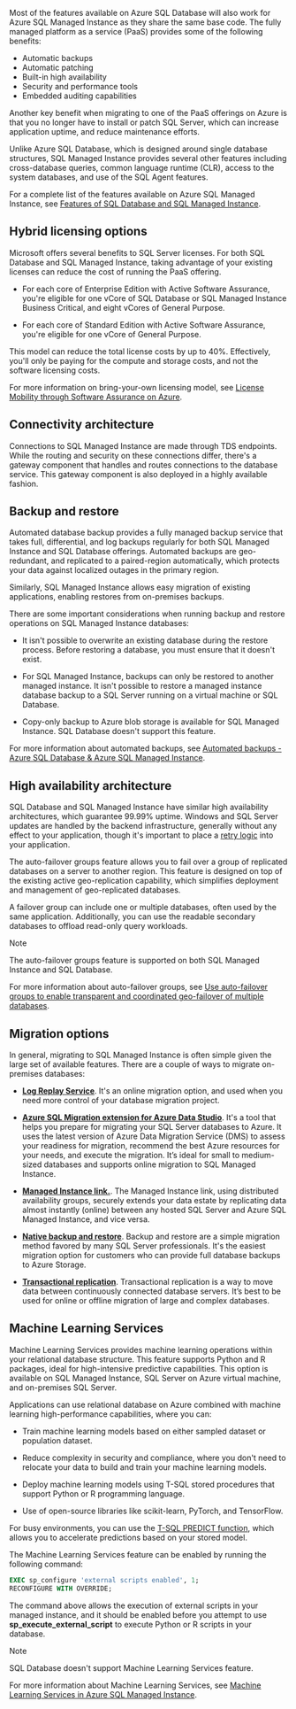 Most of the features available on Azure SQL Database will also work for Azure SQL Managed Instance as they share the same base code. The fully managed platform as a service (PaaS) provides some of the following benefits:

- Automatic backups
- Automatic patching
- Built-in high availability
- Security and performance tools
- Embedded auditing capabilities

Another key benefit when migrating to one of the PaaS offerings on Azure is that you no longer have to install or patch SQL Server, which can increase application uptime, and reduce maintenance efforts.

Unlike Azure SQL Database, which is designed around single database structures, SQL Managed Instance provides several other features including cross-database queries, common language runtime (CLR), access to the system databases, and use of the SQL Agent features.

For a complete list of the features available on Azure SQL Managed Instance, see [Features of SQL Database and SQL Managed Instance](/azure/azure-sql/database/features-comparison).

## Hybrid licensing options

Microsoft offers several benefits to SQL Server licenses. For both SQL Database and SQL Managed Instance, taking advantage of your existing licenses can reduce the cost of running the PaaS offering.

- For each core of Enterprise Edition with Active Software Assurance, you're eligible for one vCore of SQL Database or SQL Managed Instance Business Critical, and eight vCores of General Purpose.

- For each core of Standard Edition with Active Software Assurance, you're eligible for one vCore of General Purpose.

This model can reduce the total license costs by up to 40%. Effectively, you'll only be paying for the compute and storage costs, and not the software licensing costs.

For more information on bring-your-own licensing model, see [License Mobility through Software Assurance on Azure](https://azure.microsoft.com/pricing/license-mobility/).

## Connectivity architecture

Connections to SQL Managed Instance are made through TDS endpoints. While the routing and security on these connections differ, there's a gateway component that handles and routes connections to the database service. This gateway component is also deployed in a highly available fashion.

## Backup and restore

Automated database backup provides a fully managed backup service that takes full, differential, and log backups regularly for both SQL Managed Instance and SQL Database offerings. Automated backups are geo-redundant, and replicated to a paired-region automatically, which protects your data against localized outages in the primary region.

Similarly, SQL Managed Instance allows easy migration of existing applications, enabling restores from on-premises backups.

There are some important considerations when running backup and restore operations on SQL Managed Instance databases:

- It isn't possible to overwrite an existing database during the restore process. Before restoring a database, you must ensure that it doesn't exist.

- For SQL Managed Instance, backups can only be restored to another managed instance. It isn't possible to restore a managed instance database backup to a SQL Server running on a virtual machine or SQL Database.

- Copy-only backup to Azure blob storage is available for SQL Managed Instance. SQL Database doesn't support this feature.

For more information about automated backups, see [Automated backups - Azure SQL Database & Azure SQL Managed Instance](/azure/azure-sql/database/automated-backups-overview).

## High availability architecture

SQL Database and SQL Managed Instance have similar high availability architectures, which guarantee 99.99% uptime. Windows and SQL Server updates are handled by the backend infrastructure, generally without any effect to your application, though it's important to place a [retry logic](/azure/azure-sql/database/troubleshoot-common-connectivity-issues) into your application.

The auto-failover groups feature allows you to fail over a group of replicated databases on a server to another region. This feature is designed on top of the existing active geo-replication capability, which simplifies deployment and management of geo-replicated databases.

A failover group can include one or multiple databases, often used by the same application. Additionally, you can use the readable secondary databases to offload read-only query workloads.

> [!NOTE]
> The auto-failover groups feature is supported on both SQL Managed Instance and SQL Database.

For more information about auto-failover groups, see [Use auto-failover groups to enable transparent and coordinated geo-failover of multiple databases](/azure/azure-sql/database/auto-failover-group-overview).

## Migration options

In general, migrating to SQL Managed Instance is often simple given the large set of available features. There are a couple of ways to migrate on-premises databases:

- [**Log Replay Service**](/azure/azure-sql/managed-instance/log-replay-service-overview?azure-portal=true). It's an online migration option, and used when you need more control of your database migration project.

- [**Azure SQL Migration extension for Azure Data Studio**](/sql/azure-data-studio/extensions/azure-sql-migration-extension?azure-portal=true). It's a tool that helps you prepare for migrating your SQL Server databases to Azure. It uses the latest version of Azure Data Migration Service (DMS) to assess your readiness for migration, recommend the best Azure resources for your needs, and execute the migration. It’s ideal for small to medium-sized databases and supports online migration to SQL Managed Instance.

- [**Managed Instance link.**](/azure/azure-sql/managed-instance/managed-instance-link-feature-overview?azure-portal=true). The Managed Instance link, using distributed availability groups, securely extends your data estate by replicating data almost instantly (online) between any hosted SQL Server and Azure SQL Managed Instance, and vice versa.

- [**Native backup and restore**](/azure/azure-sql/managed-instance/restore-sample-database-quickstart?azure-portal=true). Backup and restore are a simple migration method favored by many SQL Server professionals. It's the easiest migration option for customers who can provide full database backups to Azure Storage.

- [**Transactional replication**](/sql/relational-databases/replication/transactional/transactional-replication?azure-portal=true). Transactional replication is a way to move data between continuously connected database servers. It’s best to be used for online or offline migration of large and complex databases.

## Machine Learning Services

Machine Learning Services provides machine learning operations within your relational database structure. This feature supports Python and R packages, ideal for high-intensive predictive capabilities. This option is available on SQL Managed Instance, SQL Server on Azure virtual machine, and on-premises SQL Server.

Applications can use relational database on Azure combined with machine learning high-performance capabilities, where you can:

- Train machine learning models based on either sampled dataset or population dataset.

- Reduce complexity in security and compliance, where you don't need to relocate your data to build and train your machine learning models.

- Deploy machine learning models using T-SQL stored procedures that support Python or R programming language.

- Use of open-source libraries like scikit-learn, PyTorch, and TensorFlow.

For busy environments, you can use the [T-SQL PREDICT function](/sql/t-sql/queries/predict-transact-sql), which allows you to accelerate predictions based on your stored model.

The Machine Learning Services feature can be enabled by running the following command:

```sql
EXEC sp_configure 'external scripts enabled', 1;
RECONFIGURE WITH OVERRIDE;
```

The command above allows the execution of external scripts in your managed instance, and it should be enabled before you attempt to use **sp_execute_external_script** to execute Python or R scripts in your database.

> [!NOTE]
> SQL Database doesn't support Machine Learning Services feature.

For more information about Machine Learning Services, see [Machine Learning Services in Azure SQL Managed Instance](/azure/azure-sql/managed-instance/machine-learning-services-overview).


